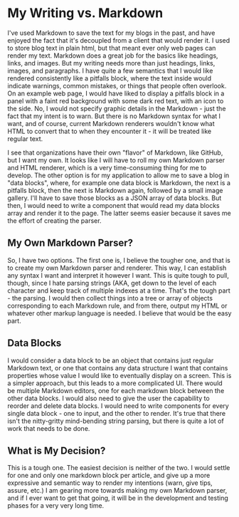 # My Writing vs. Markdown

I've used Markdown to save the text for my blogs in the past, and have enjoyed the fact that it's decoupled from a client that would render it. I used to store blog
text in plain html, but that meant ever only web pages can render my text. Markdown does a great job for the basics like headings, links, and images. But my writing
needs more than just headings, links, images, and paragraphs. I have quite a few semantics that I would like rendered consistently like a pitfalls block, where the
text inside would indicate warnings, common mistakes, or things that people often overlook. On an example web page, I would have liked to display a pitfalls block
in a panel with a faint red background with some dark red text, with an icon to the side. No, I would not specify graphic details in the Markdown - just the fact that
my intent is to warn. But there is no Markdown syntax for what I want, and of course, current Markdown renderers wouldn't know what HTML to convert that to when they
encounter it - it will be treated like regular text.

I see that organizations have their own "flavor" of Markdown, like GitHub, but I want my own. It looks like I will have to roll my own Markdown parser and HTML
renderer, which is a very time-consuming thing for me to develop. The other option is for my application to allow me to save a blog in "data blocks", where, for
example one data block is Markdown, the next is a pitfalls block, then the next is Markdown again, followed by a small image gallery. I'll have to save those blocks
as a JSON array of data blocks. But then, I would need to write a component that would read my data blocks array and render it to the page. The latter seems easier
because it saves me the effort of creating the parser.

## My Own Markdown Parser?

So, I have two options. The first one is, I believe the tougher one, and that is to create my own Markdown parser and renderer. This way, I can establish any syntax
I want and interpret it however I want. This is quite tough to pull, though, since I hate parsing strings (AKA, get down to the level of each character and keep track
of multiple indexes at a time. That's the tough part - the parsing. I would then collect things into a tree or array of objects corresponding to each Markdown rule,
and from there, output my HTML or whatever other markup language is needed. I believe that would be the easy part.

## Data Blocks

I would consider a data block to be an object that contains just regular Markdown text, or one that contains any data structure I want that contains properties whose
value I would like to eventually display on a screen. This is a simpler approach, but this leads to a more complicated UI. There would be multiple Markdown editors,
one for each markdown block between the other data blocks. I would also need to give the user the capability to reorder and delete data blocks. I would need to write
components for every single data block - one to input, and the other to render. It's true that there isn't the nitty-gritty mind-bending string parsing, but there is
quite a lot of work that needs to be done.

## What is My Decision?

This is a tough one. The easiest decision is neither of the two. I would settle for one and only one markdown block per article, and give up a more expressive and
semantic way to render my intentions (warn, give tips, assure, etc.) I am gearing more towards making my own Markdown parser, and if I ever want to get that going,
it will be in the development and testing phases for a very very long time.